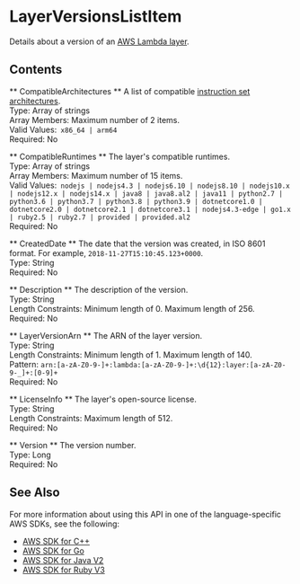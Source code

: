 # LayerVersionsListItem<a name="API_LayerVersionsListItem"></a>

Details about a version of an [AWS Lambda layer](https://docs.aws.amazon.com/lambda/latest/dg/configuration-layers.html)\.

## Contents<a name="API_LayerVersionsListItem_Contents"></a>

 ** CompatibleArchitectures **   <a name="SSS-Type-LayerVersionsListItem-CompatibleArchitectures"></a>
A list of compatible [instruction set architectures](https://docs.aws.amazon.com/lambda/latest/dg/foundation-arch.html)\.  
Type: Array of strings  
Array Members: Maximum number of 2 items\.  
Valid Values:` x86_64 | arm64`   
Required: No

 ** CompatibleRuntimes **   <a name="SSS-Type-LayerVersionsListItem-CompatibleRuntimes"></a>
The layer's compatible runtimes\.  
Type: Array of strings  
Array Members: Maximum number of 15 items\.  
Valid Values:` nodejs | nodejs4.3 | nodejs6.10 | nodejs8.10 | nodejs10.x | nodejs12.x | nodejs14.x | java8 | java8.al2 | java11 | python2.7 | python3.6 | python3.7 | python3.8 | python3.9 | dotnetcore1.0 | dotnetcore2.0 | dotnetcore2.1 | dotnetcore3.1 | nodejs4.3-edge | go1.x | ruby2.5 | ruby2.7 | provided | provided.al2`   
Required: No

 ** CreatedDate **   <a name="SSS-Type-LayerVersionsListItem-CreatedDate"></a>
The date that the version was created, in ISO 8601 format\. For example, `2018-11-27T15:10:45.123+0000`\.  
Type: String  
Required: No

 ** Description **   <a name="SSS-Type-LayerVersionsListItem-Description"></a>
The description of the version\.  
Type: String  
Length Constraints: Minimum length of 0\. Maximum length of 256\.  
Required: No

 ** LayerVersionArn **   <a name="SSS-Type-LayerVersionsListItem-LayerVersionArn"></a>
The ARN of the layer version\.  
Type: String  
Length Constraints: Minimum length of 1\. Maximum length of 140\.  
Pattern: `arn:[a-zA-Z0-9-]+:lambda:[a-zA-Z0-9-]+:\d{12}:layer:[a-zA-Z0-9-_]+:[0-9]+`   
Required: No

 ** LicenseInfo **   <a name="SSS-Type-LayerVersionsListItem-LicenseInfo"></a>
The layer's open\-source license\.  
Type: String  
Length Constraints: Maximum length of 512\.  
Required: No

 ** Version **   <a name="SSS-Type-LayerVersionsListItem-Version"></a>
The version number\.  
Type: Long  
Required: No

## See Also<a name="API_LayerVersionsListItem_SeeAlso"></a>

For more information about using this API in one of the language\-specific AWS SDKs, see the following:
+  [AWS SDK for C\+\+](https://docs.aws.amazon.com/goto/SdkForCpp/lambda-2015-03-31/LayerVersionsListItem) 
+  [AWS SDK for Go](https://docs.aws.amazon.com/goto/SdkForGoV1/lambda-2015-03-31/LayerVersionsListItem) 
+  [AWS SDK for Java V2](https://docs.aws.amazon.com/goto/SdkForJavaV2/lambda-2015-03-31/LayerVersionsListItem) 
+  [AWS SDK for Ruby V3](https://docs.aws.amazon.com/goto/SdkForRubyV3/lambda-2015-03-31/LayerVersionsListItem) 